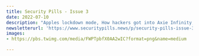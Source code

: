 ```yaml
---
title: Security Pills - Issue 3
date: 2022-07-10
description: "Apples lockdown mode, How hackers got into Axie Infinity, Following the trail of $100 millions"
newsletterurl: 'https://www.securitypills.news/p/security-pills-issue-3'
images: 
- https://pbs.twimg.com/media/FWPTpbfX0AA2wIC?format=png&name=medium

--- 
```


